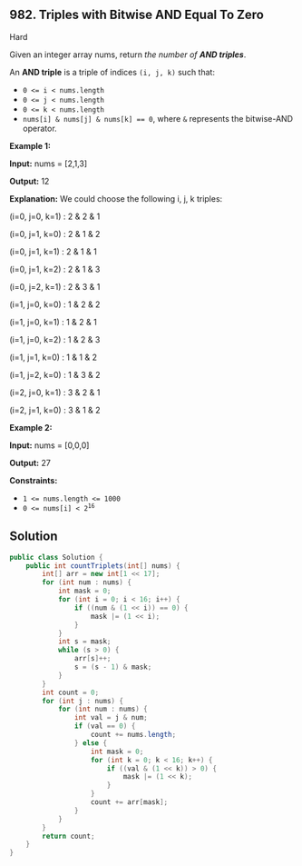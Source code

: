 ## 982\. Triples with Bitwise AND Equal To Zero

Hard

Given an integer array nums, return _the number of **AND triples**_.

An **AND triple** is a triple of indices `(i, j, k)` such that:

*   `0 <= i < nums.length`
*   `0 <= j < nums.length`
*   `0 <= k < nums.length`
*   `nums[i] & nums[j] & nums[k] == 0`, where `&` represents the bitwise-AND operator.

**Example 1:**

**Input:** nums = [2,1,3]

**Output:** 12

**Explanation:** We could choose the following i, j, k triples:

(i=0, j=0, k=1) : 2 & 2 & 1

(i=0, j=1, k=0) : 2 & 1 & 2

(i=0, j=1, k=1) : 2 & 1 & 1

(i=0, j=1, k=2) : 2 & 1 & 3

(i=0, j=2, k=1) : 2 & 3 & 1

(i=1, j=0, k=0) : 1 & 2 & 2

(i=1, j=0, k=1) : 1 & 2 & 1

(i=1, j=0, k=2) : 1 & 2 & 3

(i=1, j=1, k=0) : 1 & 1 & 2

(i=1, j=2, k=0) : 1 & 3 & 2

(i=2, j=0, k=1) : 3 & 2 & 1

(i=2, j=1, k=0) : 3 & 1 & 2

**Example 2:**

**Input:** nums = [0,0,0]

**Output:** 27

**Constraints:**

*   `1 <= nums.length <= 1000`
*   <code>0 <= nums[i] < 2<sup>16</sup></code>

## Solution

```java
public class Solution {
    public int countTriplets(int[] nums) {
        int[] arr = new int[1 << 17];
        for (int num : nums) {
            int mask = 0;
            for (int i = 0; i < 16; i++) {
                if ((num & (1 << i)) == 0) {
                    mask |= (1 << i);
                }
            }
            int s = mask;
            while (s > 0) {
                arr[s]++;
                s = (s - 1) & mask;
            }
        }
        int count = 0;
        for (int j : nums) {
            for (int num : nums) {
                int val = j & num;
                if (val == 0) {
                    count += nums.length;
                } else {
                    int mask = 0;
                    for (int k = 0; k < 16; k++) {
                        if ((val & (1 << k)) > 0) {
                            mask |= (1 << k);
                        }
                    }
                    count += arr[mask];
                }
            }
        }
        return count;
    }
}
```